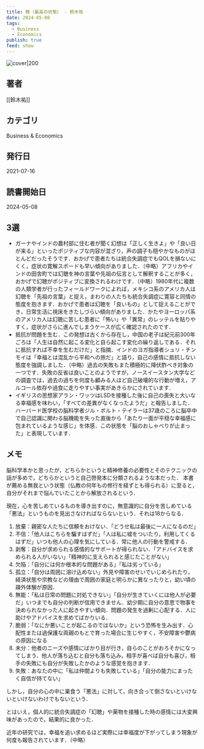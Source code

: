 ```yaml
---
title: 無（最高の状態） - 鈴木祐
date: 2024-05-08
tags:
  - Business
  - Economics
publish: true
feed: show
---
```

![cover|200](http://books.google.com/books/content?id=szY4EAAAQBAJ&printsec=frontcover&img=1&zoom=1&edge=curl&source=gbs_api)
## 著者
[[鈴木祐]]
## カテゴリ
Business & Economics
## 発行日
2021-07-16
## 読書開始日
2024-05-08

## 3選
 - ガーナやインドの農村部に住む者が聞く幻想は「正しく生きよ」や「良い日が来る」といったポジティブな内容が混ざり，声の調子も穏やかなものがほとんどだったそうです．おかげで患者たちは統合失調症でもQOLを損ないにくく，症状の寛解スポードも早い傾向がありました．（中略）アフリカやインドの田舎町では幻聴を神の言葉や先祖の伝言として解釈することが多く，おかげで幻聴がポジティブに変換されるわけです．（中略）1980年代に複数の人類学者が行ったフィールドワークによれば，メキシコ系のアメリカ人は幻聴を「先祖の言葉」と捉え，まわりの人たちも統合失調症に寛容と同情の態度を抱きます．おかげで患者は幻聴を「良いもの」として捉えることができ，日常生活に視床をきたしづらい傾向がありました．かたやヨーロッパ系のアメリカ人は幻聴に苦しむ患者に「怖い」や「異常」のレッテルを貼りやすく，症状がさらに進んでしまうケースが広く確認されたのです．
 - 抵抗が問題を生む．この発想は古くから存在し，中国の老子は紀元前300年ごろは「人生は自然に起こる変化と自ら起こす変化の繰り返しである．それに抵抗すれば不幸を生むだけだ」と指摘．インドのヨガ指導者シュリ・チンモイは「幸福とは混乱から平和への旅だ」と語り，自己の感情に抵抗しない態度を強調しました．（中略）過去の失敗もまた積極的に降伏酢べき対象の一つです．失敗の反省は良いことのようですが，ノースイースタン大学などの調査では，過去の過ちを何度も顧みる人ほど自己破壊的な行動が増え，アルコール依存や過食に走りやすい事実があきらかにされています．
 - イギリスの思想家アラン・ワッツはLSDを接種した後に自己の喪失と大いなる幸福感を味わい，「すべての差異がなくなったようだ」と報告しました．ハーバード医学校の脳科学者ジル・ボルト・テイラーは37歳のころに脳卒中で自己認識に関わる脳機能を失った直後から「あたり一面が平穏な幸福感に包まれているような感じ」を体感．この状態を「脳のおしゃべりが止まった」と表現しています．

## メモ
脳科学本かと思ったが，どちらかというと精神修養の必要性とそのテクニックの話が多めで，どちらかというと自己啓発本に分類されるような本だった．
本書が薦める無我という状態（仏教の何年もの修行を経ずとも得られる）に至ると，自分がそれまで悩んでいたことから解放されるという．

現在，心を苦しめているものを導き出すのに，無意識的に自分を苦しめている「悪法」というものを見出さなければならないという．それは18からなる．

1. 放棄：親密な人たちに信頼をおけない．「どうせ私は最後に一人になるのだ」
2. 不信：「他人はこちらを騙すはずだ」「人は私に嘘をついたり，利用してくるはずだ」いつも他人の心理を気にしている．常に他人の行動を警戒する．
3. 剥奪：自分が求められる感情的なサポートが得られない．「アドバイスを求められる人がいない」「精神的に支えられると感じたことがない」
4. 欠陥：「自分には何か根本的な問題がある」「私は劣っている」
5. 孤立：「自分は周囲に溶け込めない」外見や障害のせいでいじめられたり，経済状態や宗教などの理由で周囲の家庭と明らかに異なったりと，幼い頃の疎外体験が原因．
6. 無能：「私は日常の問題に対処できない」「自分が生きていくには他人が必要だ」いつまでも自分の判断が信用できません．幼少期に自分の意思で物事を決められなかった人に起きやすい傾向．問題の発生を過剰に心配する．人に助けやアドバイスを求めてばかりいる．
7. 脆弱：「なにか悪いことが起こるのではないか」という恐怖を生み出す．心配性または過保護な両親のもとで育った場合に生じやすく，不安障害や鬱病の原因になる
8. 未分：他者のニーズや感情にばかり目が行き，自らのことがおろそかになってしまう．他人が落ち込むと自分も落ち込み，相手が喜べば自分も喜び，相手の失敗にも自分が失敗したかのような感覚を抱きます．
9. 失敗：あなたの中に「私は仲間よりも失敗している」「自分の能力にまったく自信が持てない」


しかし，自分の心の中に巣食う「悪法」に対して，向き合って倒さないといけないといけないわけでもないという．


とはいえ，個人的に統合失調症の「幻聴」や薬物を接種した時の感情には大変興味があったので，結果的に良かった．



近年の研究では，幸福を追い求めるほど実際には幸福度が下がってしまう現象が何度も報告されています．（中略）
